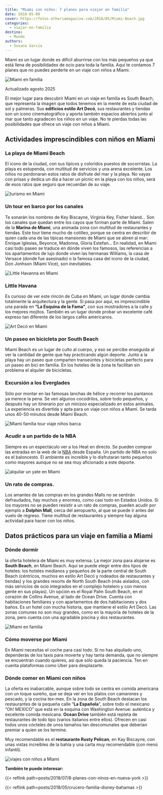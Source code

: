 ```yaml
---
title: "Miami con niños: 7 planes para viajar en familia"
date: 2018-05-09
cover: https://fotos.etheriamagazine.com/2018/05/Miami-Beach.jpg
categories: 
  - viajar-en-familia
destino: 
  - Mundo
authors: 
  - Susana García
---
```


Miami es un lugar donde es difícil aburrirse con los más pequeños ya que está llena de 
posibilidades de ocio para toda la familia. Aquí te contamos 7 planes que no puedes 
perderte en un viaje con niños a Miami. 

![Miami en familia](https://fotos.etheriamagazine.com/2018/05/Miami-Beach.jpg "Playa de Miami Beach. © SG")

Actualizado agosto 2025 

El mejor lugar para descubrir Miami en un viaje en familia es South Beach, que 
representa la imagen que todos tenemos en la mente de esta ciudad de sol y palmeras. Sus 
**edificios estilo Art Decó**, sus restaurantes y tiendas son un icono cinematográfico y 
aporta también espacios abiertos junto al mar que tanto agradecen los niños en un viaje. 
No te pierdas todas las posibilidades que ofrece un viaje con niños a Miami. 

## Actividades imprescindibles con niños en Miami

### La playa de Miami Beach

El icono de la ciudad, con sus típicos y coloridos puestos de socorristas. La playa es 
estupenda, con multitud de servicios y una arena excelente. Los niños no perdonaran 
estos ratos de disfrute del mar y la playa. No vayas con prisas y dedica un día a hacer 
un picnic en la playa con los niños, será de esos ratos que seguro que recuerdan de su 
viaje. 

![turismo en Miami](https://fotos.etheriamagazine.com/2018/05/miami-beach-paseo-canales.jpg "Mansión de las que se pueden ver en tour por los canales de Miami.")

### Un tour en barco por los canales

Te sonarán los nombres de Key Biscayne, Virginia Key, Fisher Island… Son los canales que 
quedan entre los cayos que forman parte de Miami. Salen de la **Marina de Miami**, una 
animada zona con multitud de restaurantes y tiendas. Este tour tiene mucho de cotilleo, 
porque se centra en describir de quien cada una de las típicas mansiones de Miami que se 
abren al mar: Enrique Iglesias, Beyonce, Madonna, Gloria Estefan… En realidad, en Miami 
casi todo paseo se traduce en dónde viven los famosos, las referencias a los 
apartamentos de lujo donde viven las hermanas Williams, la casa de Versace (donde fue 
asesinado) o la famosa casa del icono de la ciudad, Don Jonhson (Miami Vice), son 
inevitables. 

![Little Havanna en Miami](https://fotos.etheriamagazine.com/2018/05/Miami-Little-Havanna.jpg "'La Esquina de la Fama', uno de los lugares donde tomar algo en Little Havana. © SG")

### Little Havana

Es curioso de ver este rincón de Cuba en Miami, un lugar donde cambia totalmente la 
arquitectura y la gente. Si pasa por aquí, es imprescindible una parada en **“La Esquina 
de la Fama”**, con sus mostradores a la calle y los mejores mojitos. También es un lugar 
donde probar un excelente café expreso tan diferente de los largos cafés americanos. 

![Art Decó en Miami](https://fotos.etheriamagazine.com/2018/05/Miami-art-deco-south-beach.jpg "Edificios Art Decó en South Beach.")

### Un paseo en bicicleta por South Beach

Miami Beach es un lugar de culto al cuerpo, y eso se percibe enseguida al ver la 
cantidad de gente que hay practicando algún deporte. Junto a la playa hay un paseo que 
comparten transeúntes y bicicletas perfecto para un paseo en bici en familia. En los 
hoteles de la zona te facilitan sin problema el alquiler de bicicletas. 

### Excursión a los Everglades

Sólo por montar en las famosas lanchas de hélice y recorrer los pantanos ya merece la 
pena. Se ven algunos cocodrilos, sobre todo pequeños, y después hay un itinerario por un 
minizoo especializado en estos animales. La experiencia es divertida y apta para un 
viaje con niños a Miami. Se tarda unos 40-50 minutos desde Miami Beach. 

![Miami familia tour viaje niños barca](https://fotos.etheriamagazine.com/2018/05/Miami-Everglades.jpg "Paseo en lancha de hélice en los Everglades")

### Acudir a un partido de la NBA

Siempre es un espectáculo ver a los Heat en directo. Se pueden comprar las entradas en 
la web de la [NBA](http://www.nba.com/heat/tickets) desde España. Un partido de NBA no 
solo es el baloncesto. El ambiente es increíble y lo disfrutaran tanto pequeños como 
mayores aunque no se sea muy aficionado a este deporte. 

![alquilar un yate en Miami](https://fotos.etheriamagazine.com/2018/05/miami-marina.jpg "Marina de Miami.")

### Un rato de compras.

Los amantes de las compras en los grandes Malls no se sentirán defraudados, hay muchos y 
enormes, como casi todo en Estados Unidos. Si los mayores no se pueden resistir a un 
rato de compras, pueden acudir por ejemplo a **Dolphin Mall**, cerca del aeropuerto, al 
que se puede ir antes del vuelo de regreso. Tiene multitud de restaurantes y siempre hay 
alguna actividad para hacer con los niños. 

## Datos prácticos para un viaje en familia a Miami

### Dónde dormir

la oferta hotelera de Miami es muy extensa. La mejor zona para alojarse es **South 
Beach**, en Miami Beach. Aquí se puede elegir entre dos tipos de hoteles: los hoteles 
medianos y pequeños de la parte central de South Beach (céntricos, muchos en estilo Art 
Decó y rodeados de restaurantes y tiendas) y los grandes resorts de North South Beach 
(más aislados, con más servicios de ocio integrados en el complejo hotelero y con menos 
gente en sus playas). Un opción es el Royal Palm South Beach, en el corazón de Collins 
Avenue, al lado de Ocean Drive. Cuenta con habitaciones familiares y con apartamentos de 
dos habitaciones y dos baños. Es un hotel con mucha historia, que mantiene el estilo Art 
Decó. Las zonas comunes no son muy grandes, como en la mayoría de hoteles de la zona, 
pero cuenta con una agradable piscina y dos restaurantes. 

![Miami en familia](https://fotos.etheriamagazine.com/2018/05/Miami-Beach-Art-Deco.jpg "Edificio At Decó en Miami Beach.")

### Cómo moverse por Miami

En Miami necesitas el coche para casi todo. Si no has alquilado uno, dependerás de los 
taxis para moverte y hay tanta demanda, que no siempre se encuentran cuando quieres, así 
que sólo queda la paciencia. Ten en cuenta plataformas como Uber para desplazarte. 

### Dónde comer en Miami con niños

La oferta es inabarcable, aunque sobre todo se centra en comida americana con un toque 
sureño, que se deja ver en los platos con camarones y pescado, y la cocina tex-mex. En 
la zona de South Beach destacan los restaurantes de la pequeña calle “**La Española**”, 
sobre todo el mexicano “Oh! MEXICO” que está en la esquina con Washington Avenue: 
auténtica y excelente comida mexicana. **Ocean Drive** también está repleta de 
restaurantes de todo tipo (varios italianos entre ellos). Ofrecen en casi todos unos 
cócteles de unos tamaños tan descomunales que deberían premiar a quien se los termine. 

Muy recomendable es el **restaurante Rusty Pelican**, en Kay Biscayne, con unas vistas 
increíbles de la bahía y una carta muy recomendable (con menú infantil). 

![viajes con niños a Miami](https://fotos.etheriamagazine.com/2018/05/miami-beach-1.jpg "Miami Beach.")

**También te puede interesar:** 

{{< reflink path=posts/2018/07/8-planes-con-ninos-en-nueva-york >}} 

{{< reflink path=posts/2018/05/crucero-familia-disney-bahamas >}}
